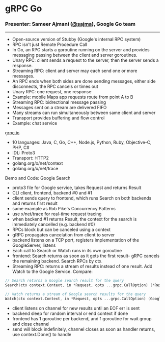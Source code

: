 # gRPC Go

### Presenter: Sameer Ajmani ([@sajma](https://twitter.com/@sajma)), Google Go team
----

- Open-source version of Stubby (Google's internal RPC system)
- RPC isn't just Remote Procedure Call
- In Go, an RPC starts a goroutine running on the server and provides messaging passing between the client and server goroutines.
- Unary RPC: client sends a request to the server, then the server sends a response.
- Streaming RPC: client and server may each send one or more messages.
- An RPC ends when both sides are done sending messages, either side disconnects, the RPC cancels or times out
- Unary RPC: one request, one response
- Example: mobile Maps app requests route from point A to B
- Streaming RPC: bidrectional message passing
- Messages sent on a stream are delivered FIFO
- Many streams can run simultaneously between same client and server
- Transport provides buffering and flow control
- Example: chat service

[grpc.io](https://grpc.io)
- 10 languages: Java, C, Go, C++, Node.js, Python, Ruby, Objective-C, PHP, C#
- IDL: Proto3
- Transport: HTTP2
- golang.org/x/net/context
- golang.org/x/net/trace

Demo and Code: Google Search
- proto3 file for Google service, takes Request and returns Result
- CLI client, frontend, backend #0 and #1
- client sends query to frontend, which runs Search on both backends and returns first result
- same example as Rob Pike's Concurrency Patterns
- use x/net/trace for real-time request tracing
- when backend #1 returns Result, the context for the search is immediately cancelled (e.g. backend #0)
- RPCs block but can be canceled using a context
- gRPC propagates cancelation from client to server
- backend listens on a TCP port, registers implementation of the GoogleServer, listens
- Each call to Search or Watch runs in its own goroutine
- frontend: Search returns as soon as it gets the first result- gRPC cancels the remaining backend. Search RPCs by ctx.
- Streaming RPC: returns a stream of results instead of one result. Add Watch to the Google Service. Compare:

```go
// Search returns a Google search result for the query
Search(ctx context.Context, in *Request, opts ...grpc.CallOption) (*Result, error)

// Watch returns a stream of Google search results for the query
Watch(ctx context.Context, in *Request, opts ...grpc.CallOption) (Google_WatchClient, error)
```

- client listens on channel for new results until an EOF err is sent
- backend sleep for random interval or end context if done
- frontend has 1 goroutine per backend, and 1 goroutine for wait group and close channel
- send will block indefinitely, channel closes as soon as handler returns, use context.Done() to handle
